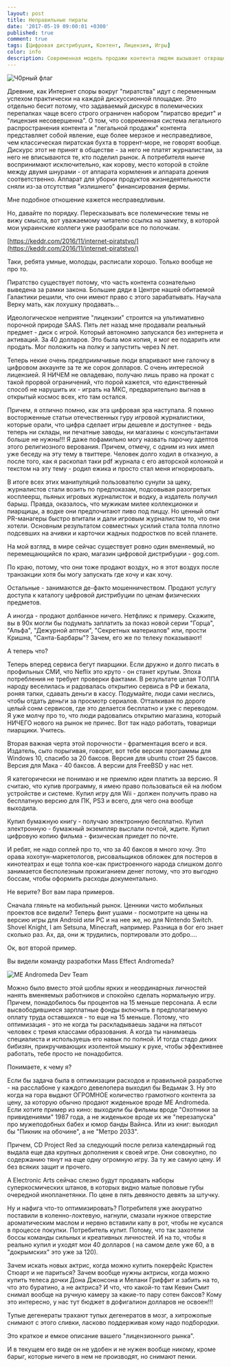 ```yaml
---
layout: post
title: Неправильные пираты
date: '2017-05-19 09:00:01 +0300'
published: true
comment: true
tags: [Цифровая дистрибуция, Контент, Лицензия, Игры]
color: info
description: Современная модель продажи контента людям вызывает отвращение и приводит к огромным проблемам. Почему? давайте разбираться.
---
```


![Ч0рный флаг]( /image/b/piracyisreal.jpg)

Древние, как Интернет споры вокруг "пиратства" идут с переменным успехом практически на каждой дискуссионной площадке. 
Это отдельно бесит потому, что задаваемый дискурс в полемических перепалках чаще всего строго ограничен набором "пиратсво вредит" и "лицензия несовершенна". О том, что современная система легального распространения контента и "легальной продажи" контента представляет собой явление, еще более мерзкое и несправедливое, чем классическая пиратская бухта в торрент-море, не говорят вообще. Дискурс этот не принят в обществе - за него не платят журналистам, за него не вписываются те, кто поделил рынок. А потребителя нынче воспринимают исключительно, как корову, место которой в стойле между двумя шнурами - от аппарата кормления и аппарата доения соответственно. Аппарат для уборки продуктов жизнедеятельности сняли из-за отсутствия "излишнего" финансирования фермы. 

Мне подобное отношение кажется несправедливым. 

Но, давайте по порядку. Пересказывать все полемические темы не вижу смысла, вот уважаемому читателю ссылка на заметку, в которой мои украинские коллеги уже разобрали все по полочкам.

[https://keddr.com/2016/11/internet-piratstvo/](https://keddr.com/2016/11/internet-piratstvo/)

Таки, ребята умные, молодцы, расписали хорошо. 
Только вообще не про то.

Пиратство существует потому, что часть контента сознательно выведена за рамки закона. Большие дяди в Центре нашей обитаемой Галактики решили, что они имеют право с этого зарабатывать. Научала Верку мать, как лохушку продавать...

Идеологическое неприятие "лицензии" строится на ультимативно порочной природе SAAS. 
Пять лет назад мне продавали реальный предмет - диск с игрой. Который автономно запускался без интернета и активаций. За 40 долларов. Это была моя копия, я мог ее подарить или продать. Мог положить на полку и запустить через N лет.

Теперь некие очень предприимчивые люди впаривают мне галочку в цифровом аккаунте за те же сорок долларов. С очень интересной лицензией. Я НИЧЕМ не овладеваю, получаю лишь право на прокат с такой прорвой ограничений, что порой кажется, что единственный способ не нарушить их - играть на МКС, предварительно выгнав в открытый космос всех, кто там остался.

Причем, я отлично помню, как эта цифровая эра наступала. Я помню восторженные статьи отечественных гуру игровой журналистики, которые орали, что цифра сделает игры дешевле и доступнее - ведь теперь ни склады, ни печатные заводы, ни магазины с консультантами больше не нужны!!! Я даже пофамильно могу назвать парочку адептов этого религиозного верования. Причем, отмечу, с одним из них имел уже беседу на эту тему в твиттере. Человек долго ходил в отказную, а после того, как я раскопал таки pdf журнала с его авторской колонкой и текстом на эту тему - родил ежика и просто стал меня игнорировать.

В итоге всех этих манипуляций пользователю сунули за щеку, журналистов стали возить по предпоказам, подсовывая разогретых косплеерш, пьяных игровых журналисток и водку, а издатель получил барыш. Правда, оказалось, что мужикам милее коллекционки и пиарщицы, а водке они предпочитают пиво под пиццу. Но ценный опыт PR-манагеры быстро впитали и дали игровым журналистам то, что они хотели. Основным результатом совместных усилий стала толпа плотно подсевших на ачивки и карточки жадных подростков по всей планете. 

На мой взгляд, в мире сейчас существует ровно один вменяемый, но перемещающийся по краю, магазин цифровой дистрибуции - gog.com. 

По краю, потому, что они тоже продают воздух, но я этот воздух после транзакции хотя бы могу запускать где хочу и как хочу. 

Остальные - занимаются де-факто мошенничеством. Продают услугу доступа к каталогу цифровой дистрибуции по ценам физических предметов.

А иногда - продают долбанное ничего. Нетфликс к примеру. Скажите, вы в 90х могли бы подумать заплатить за показ новой серии "Горца", "Альфа", "Дежурной аптеки", "Секретных материалов" или, прости Кришна, "Санта-Барбары"? Зачем, его же по телеку показывают!

А теперь что? 

Теперь вперед сервиса бегут пиарщики. Если дружно и долго писать в профильных СМИ, что Neflix это круто - он станет крутым. Эпоха потребления не требует проверки фактами. В результате целая ТОЛПА народу веселилась и радовалась открытию сервиса в РФ и бежала, роняя тапки, сдавать деньги в кассу. Подумайте, люди сами неслись, чтобы отдать деньги за просмотр сериалов. Отталкивая по дороге целый сонм сервисов, где это делается бесплатно и уже с переводом. Я уже молчу про то, что люди радовались открытию магазина, который НИЧЕГО нового на рынок не принес. Вот так надо работать, товарищи пиарщики. Учитесь.

Вторая важная черта этой порочности - фрагментация всего и вся. Издатель, сыто порыгивая, говорит, вот тебе версия программы для Windows 10, спасибо за 20 баксов. Версия для ubuntu стоит 25 баксов. Версия для Мака - 40 баксов. А версии для FreeBSD у нас нет.

Я категорически не понимаю и не приемлю идеи платить за версию. 
Я считаю, что купив программу, я имею право пользоваться ей на любом устройстве и системе. Купил игру для Wii - должен получить право на бесплатную версию для ПК, PS3 и всего, для чего она вообще выходила. 

Купил бумажную книгу - получаю электронную бесплатно. Купил электронную - бумажный экземпляр выслали почтой, ждите. Купил цифровую копию фильма - физическая приедет по почте. 

И ребят, не надо соплей про то, что за 40 баксов я много хочу. Это орава хохотун-маркетологов, рисовальщиков обложек для постеров в кинотеатрах и еще толпа кое-как пристроенного народа слишком долго занимается бесполезным прожиганием денег потому, что это выгодно боссам, чтобы оформить расходы документально.

Не верите? Вот вам пара примеров.

Сначала гляньте на мобильный рынок. Ценники чисто мобильных проектов все видели? Теперь финт ушами - посмотрите на цены на версию игры для Android или PC и на нее же, но для Nintendo Switch. Shovel Knight, I am Setsuna, Minecraft, например.  Разница в бог его знает сколько раз. Ах, да, они ж трудились, портировали это добро....

Ок, вот второй пример.

Вы видели команду разработки Mass Effect Andromeda?

![ME Andromeda Dev Team](/image/b/mea.jpg)

Можно было вместо этой шоблы ярких и неординарных личностей нанять вменяемых работников и спокойно сделать нормальную игру. Причем, понадобилось бы процентов на 15 меньше персонала. А если высвободившиеся зарплатные фонды включить в предполагаемую оплату труда оставшихся - то еще на 15 меньше. Потому, что оптимизация - это не когда ты раскладываешь задачи на пятьсот человек с тремя классами образования. А когда ты нанимаешь специалиста и используешь его навык по полной. И тогда стадо диких бибизян, прикручивающих изолентой мышку к руке, чтобы эффективнее работать, тебе просто не понадобится.

Понимаете, к чему я? 

Если бы задача была в оптимизации расходов и правильной разработке - на расслабоне у каждого девелопера выходил бы Ведьмак 3.  Ну это когда на гора выдают ОГРОМНОЕ количество грамотного контента за цену, за которую обычно продают жиденькое вроде ME Andromeda. Если хотите пример из кино: выходили бы фильмы вроде "Охотники за привидениями" 1987 года, а не жиденькое вроде их же "перезапуска" про мужеподобных бабех и юмор банды Вайнса. Или из книг: выходил бы "Пикник на обочине", а не "Метро 2033".

Причем, CD Project Red за следующий после релиза календарный год выдала еще два крупных дополнения к своей игре. Они совокупно, по содержанию тянут на еще одну огромную игру. За ту же самую цену. И без всяких защит и прочего.

А Electronic Arts сейчас слезно будут продавать наборы суперкосмических штанов, в которых видно малые половые губы очередной инопланетянки. По цене в пять девяносто девять за штучку. 

Ну и нафига что-то оптимизировать? Потребителя уже аккуратно поставили в коленно-локтевую, нагнули, смазали нужное отверстие ароматическим маслом и нервно вставили капу в рот, чтобы не кусался в процессе покупки. Потребитель купит. Потому, что так захотели боссы команды сильных и креативных личностей. И на то, чтобы я реально купил и уходят мои 40 долларов ( на самом деле уже 60, а в "докрымских" это уже за 120). 

Зачем искать новых актрис, когда можно купить покерфейс Кристен Стюарт и не париться? Зачем вообще нужны актрисы, когда можно купить телеса дочки Дона Джонсона и Мелани Гриффит и забить на то, что это буратино, а не актриса? И что, что какой-то там Кевин Смит снимал вообще на ручную камеру за какие-то пару сотен баксов? Кому это интересно, у нас тут бюджет в дофигалион долларов не освоен!!! 

Тупые дегенераты трахают тупых дегенератов в мозг, а хитрожопые снимают с этого сливки, ласково поддерживая кому надо подбородки.

Это краткое и емкое описание вашего "лицензионного рынка". 

И в текущем его виде он не удобен и не нужен вообще никому, кроме барыг, которые ничего в нем не производят, но снимают пенки.
